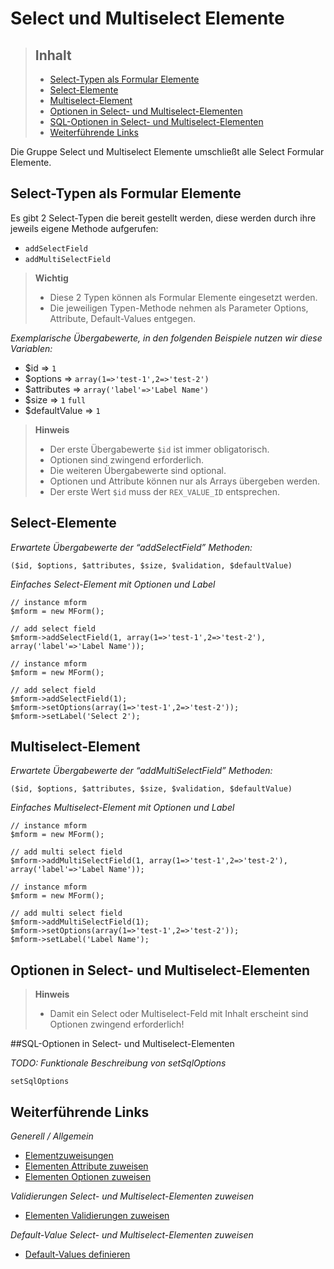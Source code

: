 # Select und Multiselect Elemente

> ## Inhalt
> - [Select-Typen als Formular Elemente](#Select-Typen)
> - [Select-Elemente](#Select)
> - [Multiselect-Element](#Multiselect)
> - [Optionen in Select- und Multiselect-Elementen](#Optionen)
> - [SQL-Optionen in Select- und Multiselect-Elementen](#SQL-Optionen)
> - [Weiterführende Links](#Links)

Die Gruppe Select und Multiselect Elemente umschließt alle Select Formular Elemente.


<a name="Select-Typen"></a>
## Select-Typen als Formular Elemente

Es gibt 2 Select-Typen die bereit gestellt werden, diese werden durch ihre jeweils eigene Methode aufgerufen:

* `addSelectField`
* `addMultiSelectField`

> **Wichtig**
>
> * Diese 2 Typen können als Formular Elemente eingesetzt werden. 
> * Die jeweiligen Typen-Methode nehmen als Parameter Options, Attribute, Default-Values entgegen.


*Exemplarische Übergabewerte, in den folgenden Beispiele nutzen wir diese Variablen:*

* $id => `1`
* $options => `array(1=>'test-1',2=>'test-2')`
* $attributes => `array('label'=>'Label Name')`
* $size => `1` `full`
* $defaultValue => `1`  

> **Hinweis**
>
> * Der erste Übergabewerte `$id` ist immer obligatorisch.
> * Optionen sind zwingend erforderlich.
> * Die weiteren Übergabewerte sind optional.
> * Optionen und Attribute können nur als Arrays übergeben werden.
> * Der erste Wert `$id` muss der `REX_VALUE_ID` entsprechen.


<a name="Select"></a>
## Select-Elemente

*Erwartete Übergabewerte der “addSelectField” Methoden:*


`($id, $options, $attributes, $size, $validation, $defaultValue)`

*Einfaches Select-Element mit Optionen und Label*

```
// instance mform
$mform = new MForm();

// add select field
$mform->addSelectField(1, array(1=>'test-1',2=>'test-2'), array('label'=>'Label Name'));
```

```
// instance mform
$mform = new MForm();

// add select field
$mform->addSelectField(1);
$mform->setOptions(array(1=>'test-1',2=>'test-2'));
$mform->setLabel('Select 2');
```


<a name="Multiselect"></a>
## Multiselect-Element

*Erwartete Übergabewerte der “addMultiSelectField” Methoden:*

`($id, $options, $attributes, $size, $validation, $defaultValue)`

*Einfaches Multiselect-Element mit Optionen und Label*

```
// instance mform
$mform = new MForm();

// add multi select field
$mform->addMultiSelectField(1, array(1=>'test-1',2=>'test-2'), array('label'=>'Label Name'));
```

```
// instance mform
$mform = new MForm();

// add multi select field
$mform->addMultiSelectField(1);
$mform->setOptions(array(1=>'test-1',2=>'test-2'));
$mform->setLabel('Label Name');
```


<a name="Optionen"></a>
## Optionen in Select- und Multiselect-Elementen

> **Hinweis**
>
> * Damit ein Select oder Multiselect-Feld mit Inhalt erscheint sind Optionen zwingend erforderlich!


<a name="SQL-Optionen"></a>
##SQL-Optionen in Select- und Multiselect-Elementen

*TODO: Funktionale Beschreibung von setSqlOptions*

`setSqlOptions`


<a name="Links"></a>
## Weiterführende Links

*Generell / Allgemein*

* [Elementzuweisungen](elements_general.md)
* [Elementen Attribute zuweisen](elements_attributes.md)
* [Elementen Optionen zuweisen](elements_options.md)

*Validierungen Select- und Multiselect-Elementen zuweisen*

* [Elementen Validierungen zuweisen](elements_validates.md)

*Default-Value Select- und Multiselect-Elementen zuweisen*

* [Default-Values definieren](elements_default_values.md)
